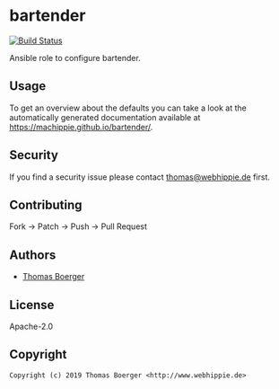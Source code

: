 # bartender

[![Build Status](https://cloud.drone.io/api/badges/machippie/bartender/status.svg)](https://cloud.drone.io/machippie/bartender)

Ansible role to configure bartender.

## Usage

To get an overview about the defaults you can take a look at the automatically generated documentation available at https://machippie.github.io/bartender/.

## Security

If you find a security issue please contact thomas@webhippie.de first.


## Contributing

Fork -> Patch -> Push -> Pull Request


## Authors

* [Thomas Boerger](https://github.com/tboerger)


## License

Apache-2.0


## Copyright

```
Copyright (c) 2019 Thomas Boerger <http://www.webhippie.de>
```
